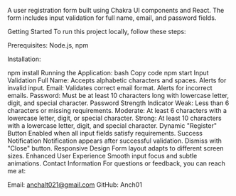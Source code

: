A user registration form built using Chakra UI components and React. The form includes input validation for full name, email, and password fields.

Getting Started
To run this project locally, follow these steps:

Prerequisites: Node.js, npm

Installation:

npm install
Running the Application: bash Copy code npm start Input Validation Full Name: Accepts alphabetic characters and spaces. Alerts for invalid input. Email: Validates correct email format. Alerts for incorrect emails. Password: Must be at least 10 characters long with lowercase letter, digit, and special character. Password Strength Indicator Weak: Less than 6 characters or missing requirements. Moderate: At least 6 characters with a lowercase letter, digit, or special character. Strong: At least 10 characters with a lowercase letter, digit, and special character. Dynamic "Register" Button Enabled when all input fields satisfy requirements. Success Notification Notification appears after successful validation. Dismiss with "Close" button. Responsive Design Form layout adapts to different screen sizes. Enhanced User Experience Smooth input focus and subtle animations. Contact Information For questions or feedback, you can reach me at:

Email: anchalt021@gmail.com GitHub: Anch01
